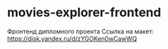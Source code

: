 # movies-explorer-frontend
Фронтенд дипломного проекта
Ссылка на макет:
https://disk.yandex.ru/d/zYGOKen0wCawWQ